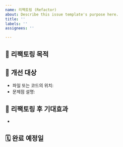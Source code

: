 ```yaml
---
name: 리팩토링 (Refactor)
about: Describe this issue template's purpose here.
title: ''
labels: ''
assignees: ''

---
```


## 🔨 리팩토링 목적
<!-- 리팩토링의 명확한 목적 -->
<!-- EX) 크롤링이 제대로 되지 않음 -->
## 📌 개선 대상
- 파일 또는 코드의 위치: <!-- ex) crawl/src/crawl.py -->
- 문제점 설명: <!-- ex) 스파게티 코드, 컨벤션 등 여러가지 문제로 유지보수 등 어려움 -->

## 🎯 리팩토링 후 기대효과
- <!-- 기대효과 ex) 가독성 향샹, 크롤링이 제대로 됨 등 -->

## 🗓 완료 예정일
<!-- 예상 완료 날짜 -->
